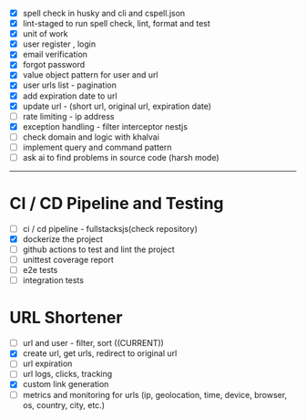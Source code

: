 - [x] spell check in husky and cli and cspell.json
- [x] lint-staged to run spell check, lint, format and test
- [x] unit of work
- [x] user register , login
- [x] email verification
- [x] forgot password
- [x] value object pattern for user and url
- [x] user urls list - pagination
- [x] add expiration date to url
- [x] update url - (short url, original url, expiration date)
- [ ] rate limiting - ip address
- [x] exception handling - filter interceptor nestjs
- [ ] check domain and logic with khalvai
- [ ] implement query and command pattern
- [ ] ask ai to find problems in source code (harsh mode)

---

# CI / CD Pipeline and Testing

- [ ] ci / cd pipeline - fullstacksjs(check repository)
- [x] dockerize the project
- [ ] github actions to test and lint the project
- [ ] unittest coverage report
- [ ] e2e tests
- [ ] integration tests

# URL Shortener

- [ ] url and user - filter, sort ((CURRENT))
- [x] create url, get urls, redirect to original url
- [ ] url expiration
- [ ] url logs, clicks, tracking
- [x] custom link generation
- [ ] metrics and monitoring for urls (ip, geolocation, time, device, browser,
      os, country, city, etc.)
